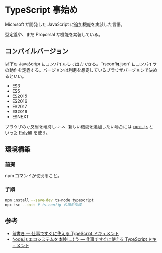 # TypeScript 事始め

Microsoft が開発した JavaScript に追加機能を実装した言語。

型定義や、まだ Proporsal な機能を実装している。

## コンパイルバージョン

以下の JavaScript にコンパイルして出力できる。``tsconfig.json` にコンパイラの動作を定義する。バージョンは利用を想定しているブラウザバージョンで決めるといい。

- ES3
- ES5
- ES2015
- ES2016
- ES2017
- ES2018
- ESNEXT

ブラウザのか反省を維持しつつ、新しい機能を追加したい場合には [`core-js`](https://www.npmjs.com/package/core-js) といった [Polyfill](https://developer.mozilla.org/ja/docs/Glossary/Polyfill) を使う。

## 環境構築

### 前提

npm コマンドが使えること。

### 手順

```bash
npm install --save-dev ts-node typescript
npx tsc --init # ts.config の雛形作成
```

## 参考

- [前書き — 仕事ですぐに使える TypeScript ドキュメント](https://future-architect.github.io/typescript-guide/preface.html#typescript)
- [Node.js エコシステムを体験しよう — 仕事ですぐに使える TypeScript ドキュメント](https://future-architect.github.io/typescript-guide/ecosystem.html)
